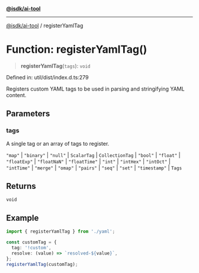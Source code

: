 [**@isdk/ai-tool**](../README.md)

***

[@isdk/ai-tool](../globals.md) / registerYamlTag

# Function: registerYamlTag()

> **registerYamlTag**(`tags`): `void`

Defined in: util/dist/index.d.ts:279

Registers custom YAML tags to be used in parsing and stringifying YAML content.

## Parameters

### tags

A single tag or an array of tags to register.

`"map"` | `"binary"` | `"null"` | `ScalarTag` | `CollectionTag` | `"bool"` | `"float"` | `"floatExp"` | `"floatNaN"` | `"floatTime"` | `"int"` | `"intHex"` | `"intOct"` | `"intTime"` | `"merge"` | `"omap"` | `"pairs"` | `"seq"` | `"set"` | `"timestamp"` | `Tags`

## Returns

`void`

## Example

```typescript
import { registerYamlTag } from './yaml';

const customTag = {
  tag: '!custom',
  resolve: (value) => `resolved-${value}`,
};
registerYamlTag(customTag);
```
